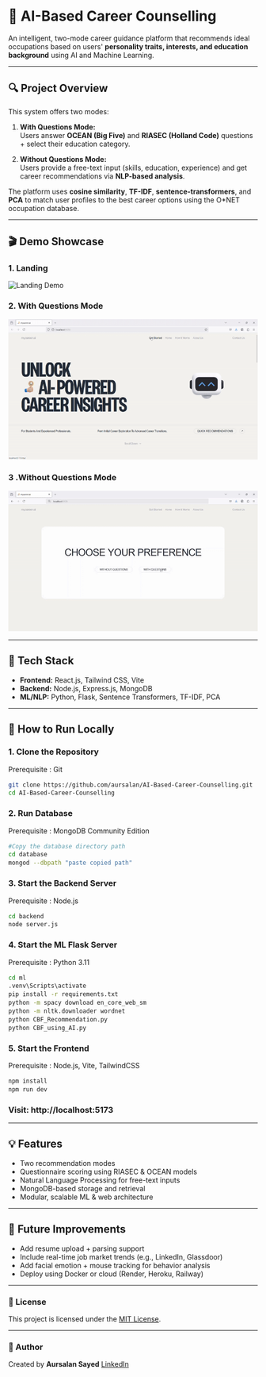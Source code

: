 # 🎯 AI-Based Career Counselling

An intelligent, two-mode career guidance platform that recommends ideal occupations based on users' **personality traits, interests, and education background** using AI and Machine Learning.

---

## 🔍 Project Overview

This system offers two modes:

1. **With Questions Mode:**  
   Users answer **OCEAN (Big Five)** and **RIASEC (Holland Code)** questions + select their education category.

2. **Without Questions Mode:**  
   Users provide a free-text input (skills, education, experience) and get career recommendations via **NLP-based analysis**.

The platform uses **cosine similarity**, **TF-IDF**, **sentence-transformers**, and **PCA** to match user profiles to the best career options using the O*NET occupation database.

---
## 🎬 Demo Showcase

### **1. Landing**  
![Landing Demo](assets/demo1.gif)  

### **2. With Questions Mode**  
![Workflow 1 Demo](assets/demo2.gif)  

### **3 .Without Questions Mode**  
![Workflow 2 Demo](assets/demo3.gif)  

---

## 🧰 Tech Stack

- **Frontend:** React.js, Tailwind CSS, Vite  
- **Backend:** Node.js, Express.js, MongoDB  
- **ML/NLP:** Python, Flask, Sentence Transformers, TF-IDF, PCA  

---

## 🚀 How to Run Locally
### 1. Clone the Repository
Prerequisite : Git 
```bash
git clone https://github.com/aursalan/AI-Based-Career-Counselling.git
cd AI-Based-Career-Counselling
``` 
### 2. Run Database 
Prerequisite : MongoDB Community Edition 
```bash
#Copy the database directory path
cd database
mongod --dbpath "paste copied path"
```

### 3. Start the Backend Server
Prerequisite : Node.js 
```bash
cd backend 
node server.js 
```

### 4. Start the ML Flask Server
Prerequisite : Python 3.11 
```bash 
cd ml
.venv\Scripts\activate
pip install -r requirements.txt 
python -m spacy download en_core_web_sm
python -m nltk.downloader wordnet
python CBF_Recommendation.py
python CBF_using_AI.py
```

### 5. Start the Frontend
Prerequisite : Node.js, Vite, TailwindCSS  
```bash 
npm install 
npm run dev 
```

### Visit: http://localhost:5173

--- 

## 💡 Features
- Two recommendation modes
- Questionnaire scoring using RIASEC & OCEAN models
- Natural Language Processing for free-text inputs
- MongoDB-based storage and retrieval
- Modular, scalable ML & web architecture

--- 

## 📌 Future Improvements
- Add resume upload + parsing support
- Include real-time job market trends (e.g., LinkedIn, Glassdoor)
- Add facial emotion + mouse tracking for behavior analysis
- Deploy using Docker or cloud (Render, Heroku, Railway)

--- 

### 📄 License
This project is licensed under the [MIT License](LICENSE).

---

### 👤 Author

Created by **Aursalan Sayed**
[LinkedIn](https://linkedin.com/in/aursalan)
